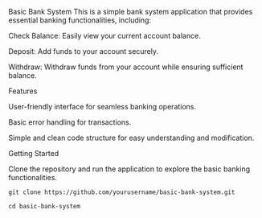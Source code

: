 Basic Bank System
This is a simple bank system application that provides essential banking functionalities, including:

Check Balance: Easily view your current account balance.

Deposit: Add funds to your account securely.

Withdraw: Withdraw funds from your account while ensuring sufficient balance.

Features

User-friendly interface for seamless banking operations.

Basic error handling for transactions.

Simple and clean code structure for easy understanding and modification.

Getting Started

Clone the repository and run the application to explore the basic banking functionalities.

```git clone https://github.com/yourusername/basic-bank-system.git```

```cd basic-bank-system```
